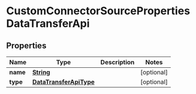 

# CustomConnectorSourcePropertiesDataTransferApi


## Properties

| Name | Type | Description | Notes |
|------------ | ------------- | ------------- | -------------|
|**name** | [**String**](String.md) |  |  [optional] |
|**type** | [**DataTransferApiType**](DataTransferApiType.md) |  |  [optional] |



